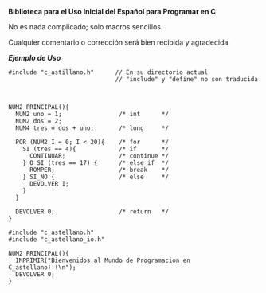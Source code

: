 **Biblioteca para el Uso Inicial del Español para Programar en C**

No es nada complicado; solo macros sencillos.

Cualquier comentario o corrección será bien recibida y agradecida.


***Ejemplo de Uso***
```
#include "c_astillano.h"      // En su directorio actual        
                              // "include" y "define" no son traducida



NUM2 PRINCIPAL(){
  NUM2 uno = 1;                /* int      */
  NUM2 dos = 2;
  NUM4 tres = dos + uno;       /* long     */

  POR (NUM2 I = 0; I < 20){    /* for      */
    SI (tres == 4){            /* if       */
      CONTINUAR;               /* continue */
    } O_SI (tres == 17) {      /* else if  */
      ROMPER;                  /* break    */
    } SI_NO {                  /* else     */
      DEVOLVER I;
    }
  }
  
  DEVOLVER 0;                  /* return   */
}
```

```
#include "c_astellano.h"
#include "c_astellano_io.h"

NUM2 PRINCIPAL(){
  IMPRIMIR("Bienvenidos al Mundo de Programacion en C_astellano!!!\n");
  DEVOLVER 0;
}
```
